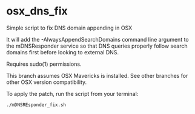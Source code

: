 osx_dns_fix
===========

Simple script to fix DNS domain appending in OSX

It will add the -AlwaysAppendSearchDomains command line argument to the mDNSResponder service so that DNS queries properly follow search domains first before looking to external DNS.

Requires sudo(1) permissions.

This branch assumes OSX Mavericks is installed.  See other branches for other OSX version compatibility.

To apply the patch, run the script from your terminal:
```
./mDNSREsponder_fix.sh
```

